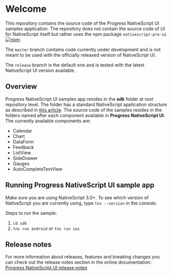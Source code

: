 # Welcome
This repository contains the source code of the Progress NativeScript UI samples application. The repository does not contain the source code of UI for NativeScript itself but rather uses the npm package `nativescript-pro-ui` [![npm](https://img.shields.io/npm/v/nativescript-telerik-ui.svg)](https://www.npmjs.com/package/nativescript-pro-ui).

The `master` branch contains code currently under development and is not meant to be used with the officially released version of NativeScript UI.

The `release` branch is the default one and is tested with the latest NativeScript UI version available.

## Overview
Progress NativeScript UI samples app resides in the **sdk** folder at root repository level. The folder has a standard NativeScript application structure as described in [this article](http://docs.nativescript.org/getting-started#directory-structure). The source code of the samples resides in the folders named after each component available in **Progress NativeScript UI**. The currently available components are:

- Calendar
- Chart
- DataForm
- Feedback
- ListView
- SideDrawer
- Gauges
- AutoCompleteTextView

## Running **Progress NativeScript UI** sample app
Make sure you are using NativeScript 3.0+. To see which version of NativeScript you are currently using, type `tns --version` in the console.

Steps to run the sample:

1. `cd sdk`
2. `tns run android` or `tns run ios`


## Release notes
For more information about releases, features and breaking changes you can check out the release notes section in the online documentation:
[Progress NativeScript UI release notes](http://docs.telerik.com/devtools/nativescript-ui/release-notes)
